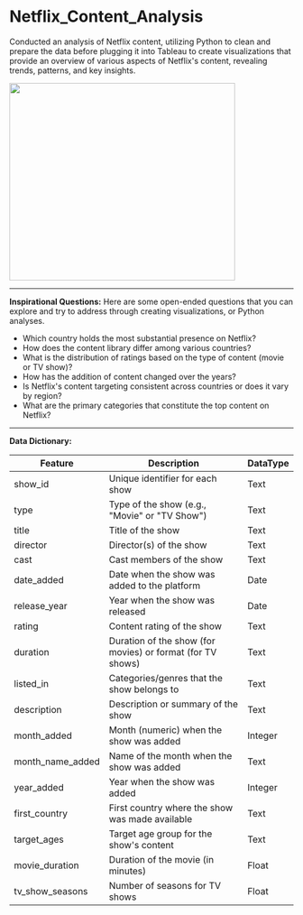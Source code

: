# Netflix_Content_Analysis
Conducted an analysis of Netflix content, utilizing Python to clean and prepare the data before plugging it into Tableau to create visualizations that provide an overview of various aspects of Netflix's content, revealing trends, patterns, and key insights.

<img src="https://github.com/robertoalatorre33/netflix_titles_analysis/blob/dcdaec091f5fd8d0f4be82684fb1a78223c71c64/dashboard_visual/Netflix_content_analysis_dashboard.jpg" width="400" height="350"> 

--- 

**Inspirational Questions:** Here are some open-ended questions that you can explore and try to address through creating visualizations, or Python analyses.

- Which country holds the most substantial presence on Netflix?
- How does the content library differ among various countries?
- What is the distribution of ratings based on the type of content (movie or TV show)?
- How has the addition of content changed over the years?
- Is Netflix's content targeting consistent across countries or does it vary by region?
- What are the primary categories that constitute the top content on Netflix?
---

**Data Dictionary:**

| Feature                  | Description                                                                               | DataType |
|--------------------------|-------------------------------------------------------------------------------------------|----------|
| show_id                  | Unique identifier for each show                                                           | Text     |
| type                     | Type of the show (e.g., "Movie" or "TV Show")                                             | Text     |
| title                    | Title of the show                                                                         | Text     |
| director                 | Director(s) of the show                                                                    | Text     |
| cast                     | Cast members of the show                                                                   | Text     |
| date_added               | Date when the show was added to the platform                                              | Date     |
| release_year             | Year when the show was released                                                            | Date  |
| rating                   | Content rating of the show                                                                 | Text     |
| duration                 | Duration of the show (for movies) or format (for TV shows)                                 | Text     |
| listed_in                | Categories/genres that the show belongs to                                                 | Text     |
| description              | Description or summary of the show                                                         | Text     |
| month_added              | Month (numeric) when the show was added                                                   | Integer  |
| month_name_added         | Name of the month when the show was added                                                 | Text     |
| year_added               | Year when the show was added                                                               | Integer  |
| first_country            | First country where the show was made available                                            | Text     |
| target_ages              | Target age group for the show's content                                                    | Text     |
| movie_duration           | Duration of the movie (in minutes)                                                         | Float    |
| tv_show_seasons          | Number of seasons for TV shows                                                             | Float    |
